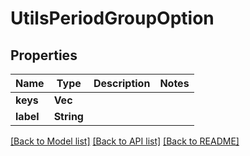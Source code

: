 # UtilsPeriodGroupOption

## Properties

Name | Type | Description | Notes
------------ | ------------- | ------------- | -------------
**keys** | **Vec<String>** |  | 
**label** | **String** |  | 

[[Back to Model list]](../README.md#documentation-for-models) [[Back to API list]](../README.md#documentation-for-api-endpoints) [[Back to README]](../README.md)


